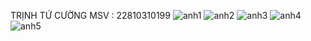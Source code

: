 TRỊNH TỨ CƯỜNG 
MSV : 22810310199
![anh1](https://github.com/Cuongtutrinh/baimobileth1/blob/main/anh1.jpg)
![anh2](https://github.com/Cuongtutrinh/baimobileth1/blob/main/nh2.jpg)
![anh3](https://github.com/Cuongtutrinh/baimobileth1/blob/main/anh3.jpg)
![anh4](https://github.com/Cuongtutrinh/baimobileth1/blob/main/anh4.jpg)
![anh5](https://github.com/Cuongtutrinh/baimobileth1/blob/main/anh5.jpg)

